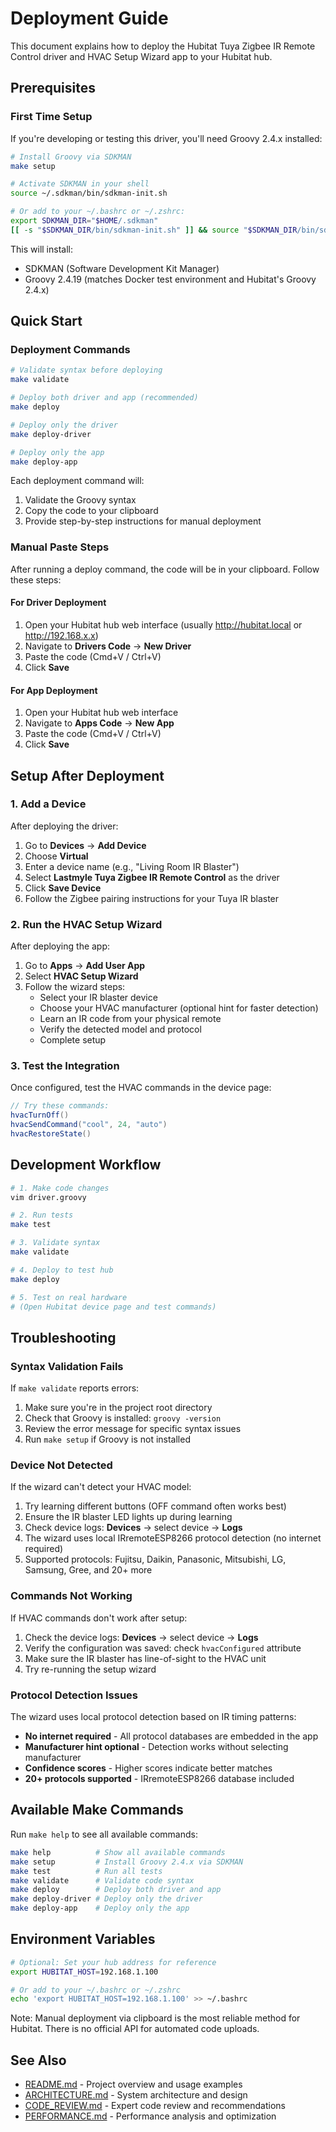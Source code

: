 # Deployment Guide

This document explains how to deploy the Hubitat Tuya Zigbee IR Remote Control driver and HVAC Setup Wizard app to your Hubitat hub.

## Prerequisites

### First Time Setup

If you're developing or testing this driver, you'll need Groovy 2.4.x installed:

```bash
# Install Groovy via SDKMAN
make setup

# Activate SDKMAN in your shell
source ~/.sdkman/bin/sdkman-init.sh

# Or add to your ~/.bashrc or ~/.zshrc:
export SDKMAN_DIR="$HOME/.sdkman"
[[ -s "$SDKMAN_DIR/bin/sdkman-init.sh" ]] && source "$SDKMAN_DIR/bin/sdkman-init.sh"
```

This will install:
- SDKMAN (Software Development Kit Manager)
- Groovy 2.4.19 (matches Docker test environment and Hubitat's Groovy 2.4.x)

## Quick Start

### Deployment Commands

```bash
# Validate syntax before deploying
make validate

# Deploy both driver and app (recommended)
make deploy

# Deploy only the driver
make deploy-driver

# Deploy only the app
make deploy-app
```

Each deployment command will:
1. Validate the Groovy syntax
2. Copy the code to your clipboard
3. Provide step-by-step instructions for manual deployment

### Manual Paste Steps

After running a deploy command, the code will be in your clipboard. Follow these steps:

#### For Driver Deployment

1. Open your Hubitat hub web interface (usually http://hubitat.local or http://192.168.x.x)
2. Navigate to **Drivers Code** → **New Driver**
3. Paste the code (Cmd+V / Ctrl+V)
4. Click **Save**

#### For App Deployment

1. Open your Hubitat hub web interface
2. Navigate to **Apps Code** → **New App**
3. Paste the code (Cmd+V / Ctrl+V)
4. Click **Save**

## Setup After Deployment

### 1. Add a Device

After deploying the driver:

1. Go to **Devices** → **Add Device**
2. Choose **Virtual**
3. Enter a device name (e.g., "Living Room IR Blaster")
4. Select **Lastmyle Tuya Zigbee IR Remote Control** as the driver
5. Click **Save Device**
6. Follow the Zigbee pairing instructions for your Tuya IR blaster

### 2. Run the HVAC Setup Wizard

After deploying the app:

1. Go to **Apps** → **Add User App**
2. Select **HVAC Setup Wizard**
3. Follow the wizard steps:
   - Select your IR blaster device
   - Choose your HVAC manufacturer (optional hint for faster detection)
   - Learn an IR code from your physical remote
   - Verify the detected model and protocol
   - Complete setup

### 3. Test the Integration

Once configured, test the HVAC commands in the device page:

```groovy
// Try these commands:
hvacTurnOff()
hvacSendCommand("cool", 24, "auto")
hvacRestoreState()
```

## Development Workflow

```bash
# 1. Make code changes
vim driver.groovy

# 2. Run tests
make test

# 3. Validate syntax
make validate

# 4. Deploy to test hub
make deploy

# 5. Test on real hardware
# (Open Hubitat device page and test commands)
```

## Troubleshooting

### Syntax Validation Fails

If `make validate` reports errors:

1. Make sure you're in the project root directory
2. Check that Groovy is installed: `groovy -version`
3. Review the error message for specific syntax issues
4. Run `make setup` if Groovy is not installed

### Device Not Detected

If the wizard can't detect your HVAC model:

1. Try learning different buttons (OFF command often works best)
2. Ensure the IR blaster LED lights up during learning
3. Check device logs: **Devices** → select device → **Logs**
4. The wizard uses local IRremoteESP8266 protocol detection (no internet required)
5. Supported protocols: Fujitsu, Daikin, Panasonic, Mitsubishi, LG, Samsung, Gree, and 20+ more

### Commands Not Working

If HVAC commands don't work after setup:

1. Check the device logs: **Devices** → select device → **Logs**
2. Verify the configuration was saved: check `hvacConfigured` attribute
3. Make sure the IR blaster has line-of-sight to the HVAC unit
4. Try re-running the setup wizard

### Protocol Detection Issues

The wizard uses local protocol detection based on IR timing patterns:

- **No internet required** - All protocol databases are embedded in the app
- **Manufacturer hint optional** - Detection works without selecting manufacturer
- **Confidence scores** - Higher scores indicate better matches
- **20+ protocols supported** - IRremoteESP8266 database included

## Available Make Commands

Run `make help` to see all available commands:

```bash
make help          # Show all available commands
make setup         # Install Groovy 2.4.x via SDKMAN
make test          # Run all tests
make validate      # Validate code syntax
make deploy        # Deploy both driver and app
make deploy-driver # Deploy only the driver
make deploy-app    # Deploy only the app
```

## Environment Variables

```bash
# Optional: Set your hub address for reference
export HUBITAT_HOST=192.168.1.100

# Or add to your ~/.bashrc or ~/.zshrc
echo 'export HUBITAT_HOST=192.168.1.100' >> ~/.bashrc
```

Note: Manual deployment via clipboard is the most reliable method for Hubitat. There is no official API for automated code uploads.

## See Also

- [README.md](README.md) - Project overview and usage examples
- [ARCHITECTURE.md](ARCHITECTURE.md) - System architecture and design
- [CODE_REVIEW.md](CODE_REVIEW.md) - Expert code review and recommendations
- [PERFORMANCE.md](PERFORMANCE.md) - Performance analysis and optimization
